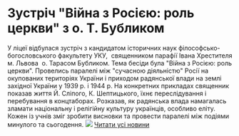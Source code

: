 # Зустріч &quot;Війна з Росією: роль церкви&quot; з о. Т. Бубликом
У ліцеї відбулася зустріч з кандидатом історичних наук філософсько-богословського факультету УКУ,  священником парафії Івана Хрестителя м. Львова  о. Тарасом Бубликом.
Тема бесіди була "Війна з Росією: роль церкви". Провелись паралелі між "сучасною діяльністю" Росії на окупованих територіях України і приходом радянської влади на землі західної України у 1939 р. і 1944 р. На конкретних прикладах священник показав життя Й. Сліпого, К. Шептицького, їхнє переслідування і перебування в концтаборах. Розказав, як радянська влада намагалась зламати національну і релігійну культуру українців, особливо еліту.
Кожен із учнів зміг зробити висновки та провести паралелі між подіями минулого та сьогодення.
![](/images/зустріч-війна-з-росією-роль-церкви-з-о-т-бубликом/св28_02.png)
[Читати усі новини](/news)

